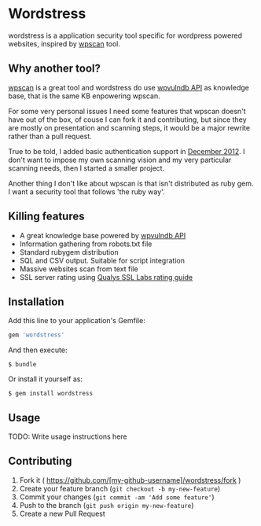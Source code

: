 # Wordstress

wordstress is a application security tool specific for wordpress powered
websites, inspired by [wpscan](https://github.com/wpscanteam/wpscan) tool.

## Why another tool?

[wpscan](https://github.com/wpscanteam/wpscan) is a great tool and wordstress
do use [wpvulndb API](https://wpvulndb.com/api) as knowledge base, that is the
same KB enpowering wpscan.

For some very personal issues I need some features that wpscan doesn't have out
of the box, of couse I can fork it and contributing, but since they are mostly
on presentation and scanning steps, it would be a major rewrite rather than a
pull request.

True to be told, I added basic authentication support in [December
2012](https://github.com/wpscanteam/wpscan/pull/45). I don't want to impose my
own scanning vision and my very particular scanning needs, then I started a
smaller project.

Another thing I don't like about wpscan is that isn't distributed as ruby gem.
I want a security tool that follows 'the ruby way'.

## Killing features

* A great knowledge base powered by [wpvulndb API](https://wpvulndb.com)
* Information gathering from robots.txt file
* Standard rubygem distribution
* SQL and CSV output. Suitable for script integration
* Massive websites scan from text file
* SSL server rating using [Qualys SSL Labs rating guide](https://www.ssllabs.com/projects/rating-guide/)


## Installation

Add this line to your application's Gemfile:

```ruby
gem 'wordstress'
```

And then execute:

    $ bundle

Or install it yourself as:

    $ gem install wordstress

## Usage

TODO: Write usage instructions here

## Contributing

1. Fork it ( https://github.com/[my-github-username]/wordstress/fork )
2. Create your feature branch (`git checkout -b my-new-feature`)
3. Commit your changes (`git commit -am 'Add some feature'`)
4. Push to the branch (`git push origin my-new-feature`)
5. Create a new Pull Request
